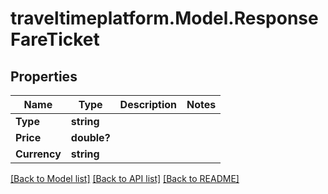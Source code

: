 
# traveltimeplatform.Model.ResponseFareTicket

## Properties

Name | Type | Description | Notes
------------ | ------------- | ------------- | -------------
**Type** | **string** |  | 
**Price** | **double?** |  | 
**Currency** | **string** |  | 

[[Back to Model list]](../README.md#documentation-for-models)
[[Back to API list]](../README.md#documentation-for-api-endpoints)
[[Back to README]](../README.md)

